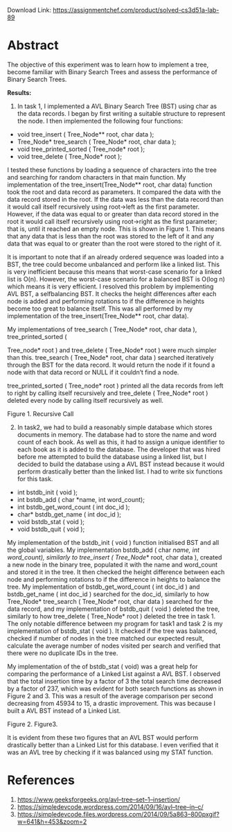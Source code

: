 Download Link: https://assignmentchef.com/product/solved-cs3d51a-lab-89
<br>



<h1>Abstract</h1>

The objective of this experiment was to learn how to implement a tree, become familiar with Binary Search Trees and assess the performance of Binary Search Trees.




<strong>Results: </strong>

<ol>

 <li>In task 1, I implemented a AVL Binary Search Tree (BST) using char as the data records. I began by first writing a suitable structure to represent the node. I then implemented the following four functions:</li>

</ol>




<ul>

 <li>void tree_insert ( Tree_Node** root, char data );</li>

 <li>Tree_Node* tree_search ( Tree_Node* root, char data );</li>

 <li>void tree_printed_sorted ( Tree_node* root );</li>

 <li>void tree_delete ( Tree_Node* root );</li>

</ul>




I tested these functions by loading a sequence of characters into the tree and searching for random characters in that main function. My implementation of the tree_insert(Tree_Node** root, char data) function took the root and data record as parameters. It compared the data with the data record stored in the root. If the data was less than the data record than it would call itself recursively using root-&gt;left as the first parameter. However, if the data was equal to or greater than data record stored in the root it would call itself recursively using root-&gt;right as the first parameter; that is, until it reached an empty node. This is shown in Figure 1. This means that any data that is less than the root was stored to the left of it and any data that was equal to or greater than the root were stored to the right of it.




It is important to note that if an already ordered sequence was loaded into a BST, the tree could become unbalanced and perform like a linked list. This is very inefficient because this means that worst-case scenario for a linked list is O(n). However, the worst-case scenario for a balanced BST is O(log n) which means it is very efficient. I resolved this problem by implementing AVL BST, a selfbalancing BST. It checks the height differences after each node is added and performing rotations to if the difference in heights become too great to balance itself. This was all performed by my implementation of the tree_insert(Tree_Node** root, char data).




My implementations of tree_search ( Tree_Node* root, char data ), tree_printed_sorted (

Tree_node* root ) and tree_delete ( Tree_Node* root ) were much simpler than this.  tree_search ( Tree_Node* root, char data ) searched iteratively through the BST for the data record. It would return the node if it found a node with that data record or NULL if it couldn’t find a node.

tree_printed_sorted ( Tree_node* root ) printed all the data records from left to right by calling itself recursively and tree_delete ( Tree_Node* root ) deleted every node by calling itself recursively as well.










Figure 1. Recursive Call













<ol start="2">

 <li>In task2, we had to build a reasonably simple database which stores documents in memory. The database had to store the name and word count of each book. As well as this, it had to assign a unique identifier to each book as it is added to the database. The developer that was hired before me attempted to build the database using a linked list, but I decided to build the database using a AVL BST instead because it would perform drastically better than the linked list. I had to write six functions for this task.</li>

</ol>




<ul>

 <li>int bstdb_init ( void );</li>

 <li>int bstdb_add ( char *name, int word_count);</li>

 <li>int bstdb_get_word_count ( int doc_id );</li>

 <li>char* bstdb_get_name ( int doc_id );</li>

 <li>void bstdb_stat ( void );</li>

 <li>void bstdb_quit ( void );</li>

</ul>




My implementation of the bstdb_init ( void ) function initialised BST and all the global variables. My implementation bstdb_add ( char *name, int word_count), similarly to tree_insert ( Tree_Node** root, char data ), created a new node in the binary tree, populated it with the name and word_count and stored it in the tree. It then checked the height difference between each node and performing rotations to if the difference in heights to balance the tree. My implementation of bstdb_get_word_count ( int doc_id ) and bstdb_get_name ( int doc_id ) searched for the doc_id, similarly to how Tree_Node* tree_search ( Tree_Node* root, char data ) searched for the data record, and my implementation of bstdb_quit ( void ) deleted the tree, similarly to how tree_delete ( Tree_Node* root ) deleted the tree in task 1. The only notable difference between my program for task1 and task 2 is my implementation of bstdb_stat ( void ). It checked if the tree was balanced, checked if number of nodes in the tree matched our expected result, calculate the average number of nodes visited per search and verified that there were no duplicate IDs in the tree.

My implementation of the of bstdb_stat ( void) was a great help for comparing the performance of a Linked List against a AVL BST. I observed that the total insertion time by a factor of 3 the total search time decreased by a factor of 237, which was evident for both search functions as shown in Figure 2 and 3. This was a result of the average comparison per second decreasing from 45934 to 15, a drastic improvement. This was because I built a AVL BST instead of a Linked List.







Figure 2.                                                                                Figure3.

It is evident from these two figures that an AVL BST would perform drastically better than a Linked List for this database. I even verified that it was an AVL tree by checking if it was balanced using my STAT function.







<h1>References</h1>

<ol>

 <li><a href="https://www.geeksforgeeks.org/avl-tree-set-1-insertion/">https://www.geeksforgeeks.org/avl</a><a href="https://www.geeksforgeeks.org/avl-tree-set-1-insertion/">–</a><a href="https://www.geeksforgeeks.org/avl-tree-set-1-insertion/">tree</a><a href="https://www.geeksforgeeks.org/avl-tree-set-1-insertion/">–</a><a href="https://www.geeksforgeeks.org/avl-tree-set-1-insertion/">set</a><a href="https://www.geeksforgeeks.org/avl-tree-set-1-insertion/">–</a><a href="https://www.geeksforgeeks.org/avl-tree-set-1-insertion/">1</a><a href="https://www.geeksforgeeks.org/avl-tree-set-1-insertion/">–</a><a href="https://www.geeksforgeeks.org/avl-tree-set-1-insertion/">insertion/</a></li>

 <li><a href="https://simpledevcode.wordpress.com/2014/09/16/avl-tree-in-c/">https://simpledevcode.wordpress.com/2014/09/16/avl</a><a href="https://simpledevcode.wordpress.com/2014/09/16/avl-tree-in-c/">–</a><a href="https://simpledevcode.wordpress.com/2014/09/16/avl-tree-in-c/">tree</a><a href="https://simpledevcode.wordpress.com/2014/09/16/avl-tree-in-c/">–</a><a href="https://simpledevcode.wordpress.com/2014/09/16/avl-tree-in-c/">in</a><a href="https://simpledevcode.wordpress.com/2014/09/16/avl-tree-in-c/">–</a><a href="https://simpledevcode.wordpress.com/2014/09/16/avl-tree-in-c/">c/</a></li>

 <li><a href="https://simpledevcode.files.wordpress.com/2014/09/5a863-800px-tree_rebalancing.gif?w=641&amp;h=453&amp;zoom=2">https://simpledevcode.files.wordpress.com/2014/09/5a863</a><a href="https://simpledevcode.files.wordpress.com/2014/09/5a863-800px-tree_rebalancing.gif?w=641&amp;h=453&amp;zoom=2">–</a><a href="https://simpledevcode.files.wordpress.com/2014/09/5a863-800px-tree_rebalancing.gif?w=641&amp;h=453&amp;zoom=2">800px</a><a href="https://simpledevcode.files.wordpress.com/2014/09/5a863-800px-tree_rebalancing.gif?w=641&amp;h=453&amp;zoom=2">gif?w=641&amp;h=453&amp;zoom=2</a></li>

</ol>


